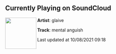 ## Currently Playing on SoundCloud

[<img align="left" width="100" src="https://i1.sndcdn.com/artworks-TCcjnP95ccKkusHG-DWf7Og-t500x500.jpg">](https://soundcloud.com/1glaive/mental-anguish-1)

**Artist**: glaive 

**Track**: mental anguish

Last updated at 10/08/2021 09:18

